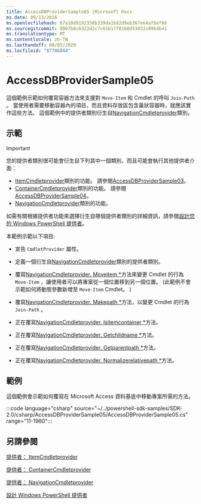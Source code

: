 ```yaml
---
title: AccessDBProviderSample05 |Microsoft Docs
ms.date: 09/13/2016
ms.openlocfilehash: 67a10d9192350b339da1b82d9eb367ee4af6ef86
ms.sourcegitcommit: 0907b8c6322d2c7c61b17f8168d53452c8964b41
ms.translationtype: MT
ms.contentlocale: zh-TW
ms.lasthandoff: 08/05/2020
ms.locfileid: "87786844"
---
```

# <a name="accessdbprovidersample05"></a>AccessDBProviderSample05

這個範例示範如何覆寫容器方法來支援對 `Move-Item` 和 Cmdlet 的呼叫 `Join-Path` 。 當使用者需要移動容器內的項目，而且資料存放區包含巢狀容器時，就應該實作這些方法。 這個範例中的提供者類別衍生自[NavigationCmdletprovider](/dotnet/api/System.Management.Automation.Provider.NavigationCmdletProvider)類別。

## <a name="demonstrates"></a>示範

> [!IMPORTANT]
> 您的提供者類別很可能會衍生自下列其中一個類別，而且可能會執行其他提供者介面：
>
> - [ItemCmdletprovider](/dotnet/api/System.Management.Automation.Provider.ItemCmdletProvider)類別的功能。 請參閱[AccessDBProviderSample03](./accessdbprovidersample03.md)。
> - [ContainerCmdletprovider](/dotnet/api/System.Management.Automation.Provider.ContainerCmdletProvider)類別的功能。 請參閱[AccessDBProviderSample04](./accessdbprovidersample04.md)。
> - [NavigationCmdletprovider](/dotnet/api/System.Management.Automation.Provider.NavigationCmdletProvider)類別的功能。
>
> 如需有關根據提供者功能來選擇衍生自哪個提供者類別的詳細資訊，請參閱[設計您的 Windows PowerShell 提供者](./provider-types.md)。

本範例示範以下項目:

- 宣告 `CmdletProvider` 屬性。

- 定義一個衍生自[NavigationCmdletprovider](/dotnet/api/System.Management.Automation.Provider.NavigationCmdletProvider)類別的提供者類別。

- 覆寫[NavigationCmdletprovider. Moveitem *](/dotnet/api/System.Management.Automation.Provider.NavigationCmdletProvider.MoveItem)方法來變更 Cmdlet 的行為 `Move-Item` ，讓使用者可以將專案從一個位置移到另一個位置。  (此範例不會示範如何將動態參數新增至 `Move-Item` Cmdlet。 ) 

- 覆寫[NavigationCmdletprovider. Makepath *](/dotnet/api/System.Management.Automation.Provider.NavigationCmdletProvider.MakePath)方法，以變更 Cmdlet 的行為 `Join-Path` 。

- 正在覆寫[NavigationCmdletprovider. Isitemcontainer *](/dotnet/api/System.Management.Automation.Provider.NavigationCmdletProvider.IsItemContainer)方法。

- 正在覆寫[NavigationCmdletprovider. Getchildname *](/dotnet/api/System.Management.Automation.Provider.NavigationCmdletProvider.GetChildName)方法。

- 正在覆寫[NavigationCmdletprovider. Getparentpath *](/dotnet/api/System.Management.Automation.Provider.NavigationCmdletProvider.GetParentPath)方法。

- 正在覆寫[NavigationCmdletprovider. Normalizerelativepath *](/dotnet/api/System.Management.Automation.Provider.NavigationCmdletProvider.NormalizeRelativePath)方法。

## <a name="example"></a>範例

這個範例會示範如何覆寫在 Microsoft Access 資料基底中移動專案所需的方法。

:::code language="csharp" source="~/../powershell-sdk-samples/SDK-2.0/csharp/AccessDBProviderSample05/AccessDBProviderSample05.cs" range="11-1960":::

## <a name="see-also"></a>另請參閱

[提供者： ItemCmdletprovider](/dotnet/api/System.Management.Automation.Provider.ItemCmdletProvider)

[提供者： ContainerCmdletprovider](/dotnet/api/System.Management.Automation.Provider.ContainerCmdletProvider)

[提供者： NavigationCmdletprovider](/dotnet/api/System.Management.Automation.Provider.NavigationCmdletProvider)

[設計 Windows PowerShell 提供者](./provider-types.md)
